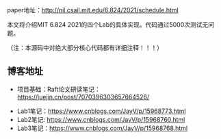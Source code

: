 paper地址：http://nil.csail.mit.edu/6.824/2021/schedule.html

本文将介绍MIT 6.824 2021的四个Lab的具体实现。代码通过5000次测试无问题。

（注：本源码中对绝大部分核心代码都有详细注释！！！）

## 博客地址

* 项目基础：Raft论文研读笔记：https://juejin.cn/post/7070396303657664526/

- Lab1笔记：https://www.cnblogs.com/JayV/p/15968773.html
- Lab2笔记:   https://www.cnblogs.com/JayV/p/15968760.html
- Lab3笔记：https://www.cnblogs.com/JayV/p/15968768.html

